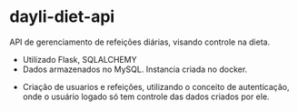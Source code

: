 # dayli-diet-api
API de gerenciamento de refeições diárias, visando controle na dieta.

- Utilizado Flask, SQLALCHEMY
- Dados armazenados no MySQL. Instancia criada no docker.

* Criação de usuarios e refeições, utilizando o conceito de autenticação,
  onde o usuário logado só tem controle das dados criados por ele.
